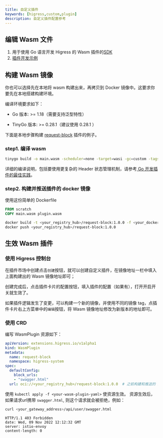 ```yaml
---
title: 自定义插件
keywords: [higress,custom,plugin]
description: 自定义插件配置参考
---
```


## 编辑 Wasm 文件

1. 用于使用 Go 语言开发 Higress 的 Wasm 插件的[SDK](https://github.com/alibaba/higress/tree/main/plugins/wasm-go)
2. [插件开发示例](../user/wasm-go.md)

## 构建 Wasm 镜像

你也可以选择先在本地将 wasm 构建出来，再拷贝到 Docker 镜像中。这要求你要先在本地搭建构建环境。

编译环境要求如下：

- Go 版本: >= 1.18（需要支持泛型特性）

- TinyGo 版本: >= 0.28.1（建议使用 0.28.1 ）

下面是本地步骤构建 [request-block](https://github.com/alibaba/higress/tree/main/plugins/wasm-go/extensions/request-block) 插件的例子。

### step1. 编译 wasm

```bash
tinygo build -o main.wasm -scheduler=none -target=wasi -gc=custom -tags='custommalloc nottinygc_finalizer' ./main.go
```

详细的编译说明，包括要使用更复杂的 Header 状态管理机制，请参考[ Go 开发插件的最佳实践](https://higress.cn/docs/latest/user/wasm-go/#3-%E7%BC%96%E8%AF%91%E7%94%9F%E6%88%90-wasm-%E6%96%87%E4%BB%B6)。

### step2. 构建并推送插件的 docker 镜像

使用这份简单的 Dockerfile

```Dockerfile
FROM scratch
COPY main.wasm plugin.wasm
```

```bash
docker build -t <your_registry_hub>/request-block:1.0.0 -f <your_dockerfile> .
docker push <your_registry_hub>/request-block:1.0.0
```

## 生效 Wasm 插件

### 使用 Higress 控制台

在插件市场中创建点击`创建`按钮，就可以创建自定义插件，在镜像地址一栏中填入上面构建出的 Wasm 镜像地址即可；

创建完成后，点击插件卡片的配置按钮，填入插件的配置（如果有），打开开启开关就生效了。

如果插件逻辑发生了变更，可以构建一个新的镜像，并使用不同的镜像 tag，点插件卡片右上方菜单中的`编辑`按钮，将 Wasm 镜像地址修改为新版本的地址即可。

### 使用 CRD

编写 WasmPlugin 资源如下：

```yaml
apiVersion: extensions.higress.io/v1alpha1
kind: WasmPlugin
metadata:
  name: request-block
  namespace: higress-system
spec:
  defaultConfig:
    block_urls:
    - "swagger.html"
  url: oci://<your_registry_hub>/request-block:1.0.0  # 之前构建和推送的 image 地址
```

使用 `kubectl apply -f <your-wasm-plugin-yaml>` 使资源生效。
资源生效后，如果请求url携带 `swagger.html`, 则这个请求就会被拒绝，例如：

```bash
curl <your_gateway_address>/api/user/swagger.html
```

```text
HTTP/1.1 403 Forbidden
date: Wed, 09 Nov 2022 12:12:32 GMT
server: istio-envoy
content-length: 0
```
